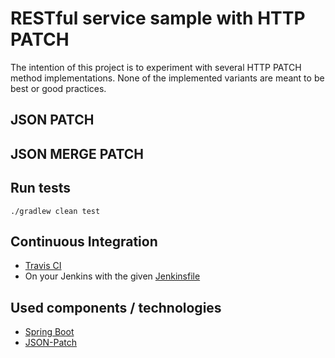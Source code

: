 # RESTful service sample with HTTP PATCH

The intention of this project is to experiment with several HTTP PATCH method implementations. 
None of the implemented variants are meant to be best or good practices. 

## JSON PATCH



## JSON MERGE PATCH


## Run tests

```
./gradlew clean test
```

## Continuous Integration

- [Travis CI](https://travis-ci.org/marhan/rest-patch-sample)
- On your Jenkins with the given [Jenkinsfile](rest-patch-sample/Jenkinsfile) 


## Used components / technologies

- [Spring Boot](https://projects.spring.io/spring-boot/) 
- [JSON-Patch](https://github.com/daveclayton/json-patch)



